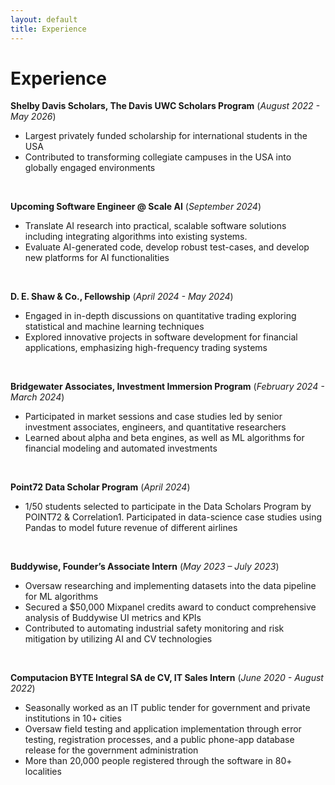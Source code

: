 ```yaml
---
layout: default
title: Experience
---
```


# Experience

**Shelby Davis Scholars, The Davis UWC Scholars Program** (_August 2022 - May 2026_)  
- Largest privately funded scholarship for international students in the USA
- Contributed to transforming collegiate campuses in the USA into globally engaged environments

<br>

**Upcoming Software Engineer @ Scale AI** (_September 2024_)  
- Translate AI research into practical, scalable software solutions including integrating algorithms into existing systems.
- Evaluate AI-generated code, develop robust test-cases, and develop new platforms for AI functionalities
  
<br>

**D. E. Shaw & Co., Fellowship** (_April 2024 - May 2024_)  
- Engaged in in-depth discussions on quantitative trading exploring statistical and machine learning techniques
- Explored innovative projects in software development for financial applications, emphasizing high-frequency trading systems
  
<br>

**Bridgewater Associates, Investment Immersion Program** (_February 2024 - March 2024_)  
- Participated in market sessions and case studies led by senior investment associates, engineers, and quantitative researchers
- Learned about alpha and beta engines, as well as ML algorithms for financial modeling and automated investments
  
<br>

**Point72 Data Scholar Program** (_April 2024_)  
- 1/50 students selected to participate in the Data Scholars Program by POINT72 & Correlation1. Participated in data-science case studies using Pandas to model future revenue of different airlines
  
<br>

**Buddywise, Founder’s Associate Intern** (_May 2023 – July 2023_)  
- Oversaw researching and implementing datasets into the data pipeline for ML algorithms
- Secured a $50,000 Mixpanel credits award to conduct comprehensive analysis of Buddywise UI metrics and KPIs
- Contributed to automating industrial safety monitoring and risk mitigation by utilizing AI and CV technologies
  
<br>

**Computacion BYTE Integral SA de CV, IT Sales Intern** (_June 2020 - August 2022_)  
- Seasonally worked as an IT public tender for government and private institutions in 10+ cities
- Oversaw field testing and application implementation through error testing, registration processes, and a public phone-app database release for the government administration
- More than 20,000 people registered through the software in 80+ localities
  
<br>

